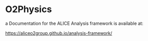 # O2Physics
a
Documentation for the ALICE Analysis framework is available at:

<https://aliceo2group.github.io/analysis-framework/>
